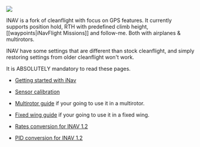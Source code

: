 ![](http://static.rcgroups.net/forums/attachments/6/1/0/3/7/6/a9088858-102-inav.png)

INAV is a fork of cleanflight with focus on GPS features.
It currently supports position hold, RTH with predefined climb height, [[waypoints|iNavFlight Missions]] and follow-me. Both with airplanes & multirotors.

INAV have some settings that are different than stock cleanflight, and simply restoring settings from older cleanflight won't work.

It is ABSOLUTELY mandatory to read these pages.

- [Getting started with iNav](https://github.com/iNavFlight/inav/wiki/1.-Getting-started-with-iNav)

- [Sensor calibration](https://github.com/iNavFlight/inav/wiki/4.-Sensor-calibration)

- [Multirotor guide](https://github.com/iNavFlight/inav/wiki/2.-Multirotor-guide) if your going to use it in a multirotor.

- [Fixed wing guide](https://github.com/iNavFlight/inav/wiki/3.-Fixed-wing-guide) if your going to use it in a fixed wing.

- [Rates conversion for INAV 1.2](https://github.com/iNavFlight/inav/wiki/Rate-conversion-for-INAV-1.2)

- [PID conversion for INAV 1.2](https://github.com/iNavFlight/inav/wiki/PID-conversion-from-pre-1.2-to-1.2)
